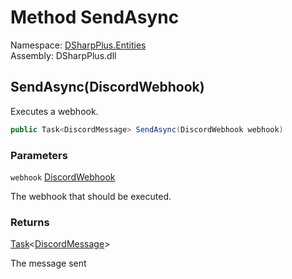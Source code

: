 # Method SendAsync

Namespace: [DSharpPlus.Entities](DSharpPlus.Entities.md)  
Assembly: DSharpPlus.dll

## <a id="DSharpPlus_Entities_DiscordWebhookBuilder_SendAsync_DSharpPlus_Entities_DiscordWebhook_"></a>SendAsync\(DiscordWebhook\)

Executes a webhook.

```csharp
public Task<DiscordMessage> SendAsync(DiscordWebhook webhook)
```

### Parameters

`webhook` [DiscordWebhook](DSharpPlus.Entities.DiscordWebhook.md)

The webhook that should be executed.

### Returns

[Task](https://learn.microsoft.com/dotnet/api/system.threading.tasks.task\-1)<[DiscordMessage](DSharpPlus.Entities.DiscordMessage.md)\>

The message sent

